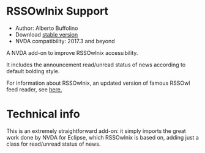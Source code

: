 # RSSOwlnix Support

* Author: Alberto Buffolino
* Download [stable version][stable]
* NVDA compatibility: 2017.3 and beyond

A NVDA add-on to improve RSSOwlnix accessibility.

It includes the announcement read/unread status of news according to default bolding style.

For information about RSSOwlnix, an updated version of famous RSSOwl feed reader, see [here.][xyrio]

# Technical info

This is an extremely straightforward add-on: it simply imports the great work done by NVDA for Eclipse, which RSSOwlnix is based on, adding just a class for read/unread status of news.


[xyrio]: https://github.com/Xyrio/RSSOwlnix
[stable]: https://github.com/ABuffEr/rssowlnixSupport/releases/download/v2.2/rssowlnixSupport-2.2.nvda-addon
